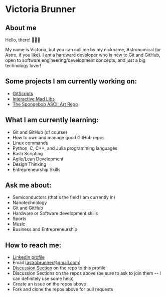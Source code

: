 # Victoria Brunner

## About me
Hello, there! 👋👋👋

My name is Victoria, but you can call me by my nickname, Astronomical (or Astro, if you like).  I am a hardware developer who is new to Git and GitHub, open to software engineering/development concepts, and just a big technology lover!

## Some projects I am currently working on:
- [GitScripts](https://github.com/astronomical3/GitScripts)
- [Interactive Mad Libs](https://github.com/astronomical3/interactive-mad-libs)
- [The Spongebob ASCII Art Repo](https://github.com/astronomical3/spongebob-ascii-art)

## What I am currently learning:
- Git and GitHub (of course)
- How to own and manage good GitHub repos
- Linux commands
- Python, C, C++, and Julia programming languages
- Bash Scripting
- Agile/Lean Development
- Design Thinking
- Entrepreneurship Skills

## Ask me about:
- Semiconductors (that's the field I am currently in)
- Nanotechnology 
- Git and GitHub 
- Hardware or Software development skills
- Sports
- Music
- Business and Entrepreneurship

## How to reach me:
- [LinkedIn profile](https://www.linkedin.com/in/victoriabrunner/)
- Email (astrobrunner@gmail.com)
- [Discussion Section](https://github.com/astronomical3/astronomical3/discussions) on the repo to this profile
- Discussion Sections on the repos above (be sure to ask to join them -- I can definitely use some help)
- Create an issue on the repos above
- Fork and clone the repos above for pull requests

<!--
**astronomical3/astronomical3** is a ✨ _special_ ✨ repository because its `README.md` (this file) appears on your GitHub profile.

Here are some ideas to get you started:

- 🔭 I’m currently working on ...
- 🌱 I’m currently learning ...
- 👯 I’m looking to collaborate on ...
- 🤔 I’m looking for help with ...
- 💬 Ask me about ...
- 📫 How to reach me: ...
- 😄 Pronouns: ...
- ⚡ Fun fact: ...
-->
